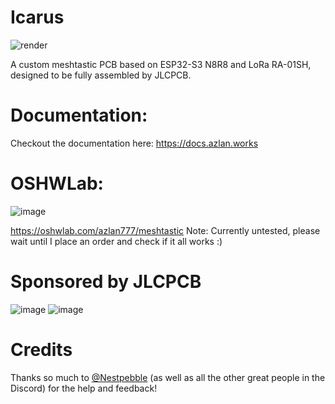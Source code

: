 # Icarus

![render](https://github.com/user-attachments/assets/22b80967-06a8-44ba-bc94-71e3a311b39f)

A custom meshtastic PCB based on ESP32-S3 N8R8 and LoRa RA-01SH, designed to be fully assembled by JLCPCB.

# Documentation:

Checkout the documentation here: https://docs.azlan.works

# OSHWLab:

![image](https://github.com/user-attachments/assets/c8f9c0a3-4080-43ae-9428-24b83143fd7a)

https://oshwlab.com/azlan777/meshtastic
Note: Currently untested, please wait until I place an order and check if it all works :)

# Sponsored by JLCPCB
![image](https://github.com/user-attachments/assets/6f47b505-2c70-4d4c-95f8-0c350d0b7d4d)
![image](https://github.com/user-attachments/assets/58d3ba19-721e-4316-931a-03a5e0691316)


# Credits

Thanks so much to [@Nestpebble](https://github.com/Nestpebble) (as well as all the other great people in the Discord) for the help and feedback!
